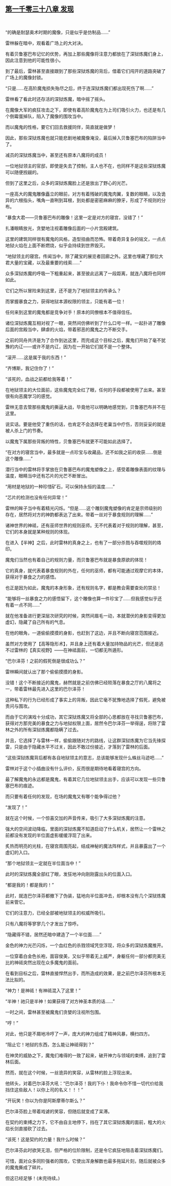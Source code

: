 ## [第一千零三十八章 发现](https://www.xxbiquge.com/11_11222/9046331.html)
﻿

  “的确是耐瑟奥术时期的魔像，只是似乎是仿制品……”

  雷林躲在暗中，观看着广场上的大对决。

  有着贝鲁塞巴布记忆的优势，再加上那些魔像将注意力都放在了深狱炼魔们身上，因此注意到他的可能性很小。

  到了最后，雷林甚至直接跟到了那些深狱炼魔的背后，借着它们闯开的道路突破了广场上的魔像封锁。

  “只是……在高阶魔鬼损失殆尽之后，终于连深狱炼魔们都出现死伤了啊……”

  雷林看了看此时还存活的深狱炼魔，暗中摇了摇头。

  在魔像大军的疯狂攻击之下，即使有着高阶魔鬼在为上司们吸引火力，也还是有几个倒霉蛋掉队，陷入了魔像的围攻当中。

  而以魔鬼的性格，要它们回去救援同伴，简直就是做梦！

  因此，那些深狱炼魔也就只能悲剧地被魔像淹没，最后掉入贝鲁塞巴布的陷阱当中了。

  减员的深狱炼魔当中，甚至还有原本八魔将的成员！

  一位地狱领主的官邸，即使是失去了控制，主人也不在，也同样不是这些深狱炼魔可以随便觊觎的。

  但到了这里之后，众多的深狱炼魔脸上还是放出了野心的光芒。

  一座高大的魔鬼雕像矗立的眼前，对方有着残破的魔鬼肉翼，复数的眼睛，以及诡异的六根指头，嘴角一直咧到耳根，到处都是密密麻麻的獠牙，形成了不规则的分布。

  “暴食大君——贝鲁塞巴布的雕像！这里一定是对方的寝宫，没错了！”

  扎潘眼睛放光，贪婪地注视着雕像后面的一小片宫殿建筑。

  这里的建筑同样很有魔鬼的风格，造型扭曲而恐怖。带着奇异复杂的铭文，一点点地狱火焰在上面不断燃烧，似乎会持续到世界毁灭。

  “地狱领主的寝宫。传闻当中，除了藏宝的展览者回廊之外。这里也埋藏了那位大君大量的宝藏，以及最重要的线索……”

  众多深狱炼魔的呼吸一下粗重起来，甚至彼此远离了一段距离，就连八魔将也同样如此。

  它们之所以冒险来到这里，还不是为了地狱领主的传承么？

  而掌握暴食之力，获得地狱本源权限的领主，只能有着一位！

  任何来到这里的魔鬼都是竞争对手！原本的同僚根本不值得信任。

  诸位深狱炼魔互相对视了一眼，突然间仿佛听到了什么口号一样。一起扑进了雕像后面的宫殿当中，肆虐的火焰，带着邪恶的魔鬼之力不断交手。

  之前的同舟共济是为了合作到达这里，而完成这个目标之后，魔鬼们开始了毫不犹豫的内讧——或许不是内讧，因为在一开始它们就不是一个整体。

  “滚开……这是属于我的东西！”

  “齐博斯，我记住你了！”

  “该死的，血战之前都给我等着！”

  在地狱领主的大位面前，这些魔鬼完全红了眼，任何的手段都被使用了出来。甚至很有向恶魔学习的感觉。

  雷林无意去管那些魔鬼的撕逼大战，毕竟他可以明确地感觉到，贝鲁塞巴布并不在这里。

  说实话。要是他受了重伤的话，也肯定不会选择在老巢当中疗伤，否则妥妥的就是被人杀上门的节奏。

  以魔鬼下属那些背叛的特性，贝鲁塞巴布就更不可能如此选择了。

  “在对方的寝宫当中，最多就是一点珍宝与收藏品，还不如我之前的收获……倒是这个雕像……”

  潜行当中的雷林将手掌放在贝鲁塞巴布的魔鬼塑像之上，感受着雕像表面的纹理与温度，眼睛当中还有芯片的光芒不断冒出。

  “用材是地狱的一种珍惜矿石，可以保持永恒的温度……”

  “芯片的检测也没有任何异常！”

  雷林的眸子当中有着精光闪烁。“但是……这个雕刻魔鬼塑像的肯定是宗师级别的存在，居然将对方的神韵都表达了出来。带着一丝对于暴食规则的理解……”

  诸神世界的神祗，还有巫师世界的规则巫师。无不代表着对于规则的理解，甚至，它们的本身就是某种规则的体现。

  在进入【半神】之后，此时雷林的真身之上，也有了一部分杀戮与吞噬规则的烙印。

  魔鬼们当然也有着自己的规则力量，而贝鲁塞巴布就是暴食原欲的体现！

  它的真身，就代表着暴食规则的外在，任何的巫师，都有可能通过观摩它的本体，获得对于暴食之力的感悟。

  也正是因为如此，魔鬼的本身形象，还有规则名字，都是教会需要查处的禁忌！

  “能够将一丝暴食之力的感悟留下，这个雕像也算一件珍宝了……但我感觉似乎还有着一点不同……”

  就在他准备进行更深层次研究的时候，突然间眉毛一动，本就潜伏的身影变得更加虚幻，隐藏了自己所有的气息。

  在他的眼角，一道偷偷摸摸的身影，也赶到了这边，并且不断向寝宫范围接近。

  虽然对方使用了【高等隐形术】，并且身上还有着大量加持物品的光芒，但还是逃不过雷林的【真实视野】——在神祗面前，一切都无所遁形。

  “巴尔泽芬！之前的假死倒是很成功么？”

  雷林瞬间就认出了那个偷偷摸摸的身影。

  没错！这个不断接近的魔鬼，赫然就是之前仿佛已经陨落在暴食之厅的八魔将之一，带着雷林最先进入这里的巴尔泽芬！

  这种私下的行为已经形成了事实上的背叛，因此它毫不犹豫地选择了假死，避免被责问与围攻。

  而由于它的演戏十分成功，其它深狱炼魔又将全部的心思都放在寻找贝鲁塞巴布，获得对方那完美的暴食之力与地狱权限上面，居然令巴尔泽芬一举得逞，将除了雷林之外的所有深狱炼魔都隐瞒了过去。

  并且，它选择了与雷林一样，偷偷跟随对方的路线，让这群深狱炼魔为它当先锋探雷，只是由于隐藏水平不过关，因此不敢过份接近，才落到了雷林的后面。

  “这些深狱炼魔背后都有各自地狱领主的意志，总该能够发现什么蛛丝马迹吧……”

  雷林对于这个小插曲没有什么评价，反而很是期待地看着寝宫的方向。

  最了解魔鬼的永远都是魔鬼，有着其它几位地狱领主出手，应该可以发现一些贝鲁塞巴布的痕迹。

  而只要有着任何的发现，在场的魔鬼又有哪个能争得过他？

  “发现了！”

  就在这个时候，一个惊喜交加的声音传来，吸引了大多深狱炼魔的注意。

  强大的空间波动降临，里面的深狱炼魔不知道启动了什么机关，居然让一个雷林之前都没有发现的半位面虚影缓缓浮现了出来。

  炙热而明亮的光柱，在寝宫周围亮起，结成神秘的魔法阵样式，并且暴露出了一个虚幻的入口。

  “那个地狱领主一定就在半位面当中！”

  此时的深狱炼魔全部红了眼，发狂地冲向刚刚露出头的位面入口。

  “都是我的！都是我的！”

  此时，就连巴尔泽芬都撤下了伪装，猛地向半位面冲去，却根本没有几个深狱炼魔前来管它。

  它们的注意力，已经全部被地狱领主的权威所吸引。

  只有八魔将等寥寥几个才发出了惊呼。

  “隐藏得不错，居然还暗中建造了一个半位面……”

  金色的神力光芒闪烁，一个血红色的杀戮领域凭空浮现，将众多的深狱炼魔推开。

  一位穿着白金色长袍，面容俊美，又似乎带着无上威严，身躯任何一部分都完美无比的神祗突然出现在众多魔鬼的面前。

  在看到目标之后，雷林直接悍然出手，而所造成的效果，是之前巴尔泽芬所根本无法比拟的。

  “神力！是神祗！有神祗混入了这里！”

  “半神！祂只是半神！如果获得了对方神圣本质的话……”

  一时之间，雷林甚至被魔鬼们贪婪的注视所包围。

  “哼！”

  对此，他只是不屑地冷哼了一声，庞大的神力组成了精神风暴，横扫四方。

  “阻止它！地狱的东西，怎么能让神祗得到？”

  在神灵的威胁之下，魔鬼们难得的一致了起来，破开神力与领域的束缚，追到了雷林后面。

  然而，就在这个时候，一丝诡异的笑容，从雷林的脸上浮现出来。

  他转头，对着巴尔泽芬大吼：“巴尔泽芬！我的下仆！我命令你不惜一切代价给我挡住这些敌人！以你上司的名义！！！”

  “开玩笑！你以为你是阿斯摩蒂尔斯么？”

  巴尔泽芬脸上带着戏谑的笑容，但随后就变成了呆滞。

  在契约的束缚之力下，它不由自主地停下，挡在了其它深狱炼魔的面前，粗大的火焰长剑直接砍了过去。

  “该死！这是契约的力量！我什么时候？”

  巴尔泽芬此时欲哭无泪，但严格的位阶限制，还是令它疯狂地阻击着深狱炼魔们。

  可惜，面对众多同阶强者的围攻，它使出浑身解数也最多拖延片刻，随后就被众多的魔鬼撕成了碎片。

  但这已经足够！(未完待续。)

  
